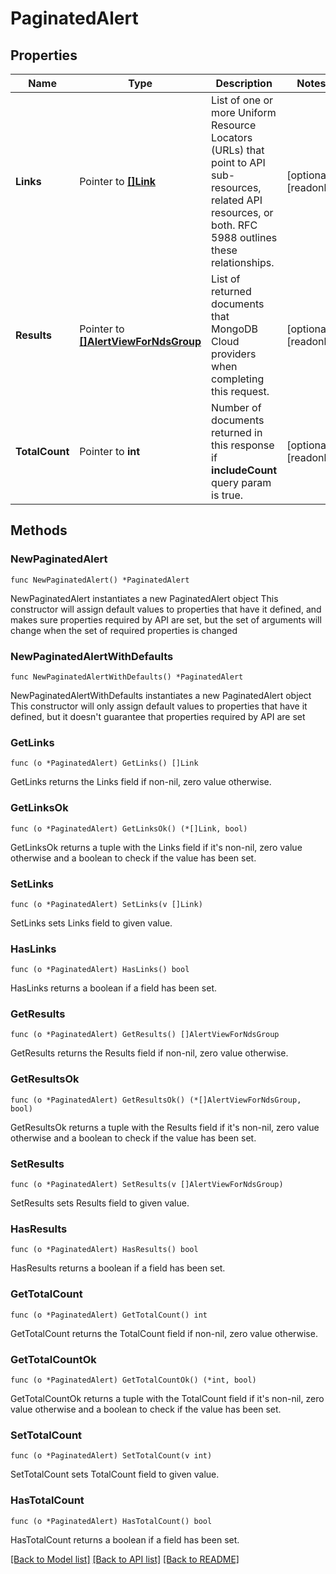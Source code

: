 # PaginatedAlert

## Properties

Name | Type | Description | Notes
------------ | ------------- | ------------- | -------------
**Links** | Pointer to [**[]Link**](Link.md) | List of one or more Uniform Resource Locators (URLs) that point to API sub-resources, related API resources, or both. RFC 5988 outlines these relationships. | [optional] [readonly] 
**Results** | Pointer to [**[]AlertViewForNdsGroup**](AlertViewForNdsGroup.md) | List of returned documents that MongoDB Cloud providers when completing this request. | [optional] [readonly] 
**TotalCount** | Pointer to **int** | Number of documents returned in this response if **includeCount** query param is true. | [optional] [readonly] 

## Methods

### NewPaginatedAlert

`func NewPaginatedAlert() *PaginatedAlert`

NewPaginatedAlert instantiates a new PaginatedAlert object
This constructor will assign default values to properties that have it defined,
and makes sure properties required by API are set, but the set of arguments
will change when the set of required properties is changed

### NewPaginatedAlertWithDefaults

`func NewPaginatedAlertWithDefaults() *PaginatedAlert`

NewPaginatedAlertWithDefaults instantiates a new PaginatedAlert object
This constructor will only assign default values to properties that have it defined,
but it doesn't guarantee that properties required by API are set

### GetLinks

`func (o *PaginatedAlert) GetLinks() []Link`

GetLinks returns the Links field if non-nil, zero value otherwise.

### GetLinksOk

`func (o *PaginatedAlert) GetLinksOk() (*[]Link, bool)`

GetLinksOk returns a tuple with the Links field if it's non-nil, zero value otherwise
and a boolean to check if the value has been set.

### SetLinks

`func (o *PaginatedAlert) SetLinks(v []Link)`

SetLinks sets Links field to given value.

### HasLinks

`func (o *PaginatedAlert) HasLinks() bool`

HasLinks returns a boolean if a field has been set.
### GetResults

`func (o *PaginatedAlert) GetResults() []AlertViewForNdsGroup`

GetResults returns the Results field if non-nil, zero value otherwise.

### GetResultsOk

`func (o *PaginatedAlert) GetResultsOk() (*[]AlertViewForNdsGroup, bool)`

GetResultsOk returns a tuple with the Results field if it's non-nil, zero value otherwise
and a boolean to check if the value has been set.

### SetResults

`func (o *PaginatedAlert) SetResults(v []AlertViewForNdsGroup)`

SetResults sets Results field to given value.

### HasResults

`func (o *PaginatedAlert) HasResults() bool`

HasResults returns a boolean if a field has been set.
### GetTotalCount

`func (o *PaginatedAlert) GetTotalCount() int`

GetTotalCount returns the TotalCount field if non-nil, zero value otherwise.

### GetTotalCountOk

`func (o *PaginatedAlert) GetTotalCountOk() (*int, bool)`

GetTotalCountOk returns a tuple with the TotalCount field if it's non-nil, zero value otherwise
and a boolean to check if the value has been set.

### SetTotalCount

`func (o *PaginatedAlert) SetTotalCount(v int)`

SetTotalCount sets TotalCount field to given value.

### HasTotalCount

`func (o *PaginatedAlert) HasTotalCount() bool`

HasTotalCount returns a boolean if a field has been set.

[[Back to Model list]](../README.md#documentation-for-models) [[Back to API list]](../README.md#documentation-for-api-endpoints) [[Back to README]](../README.md)


